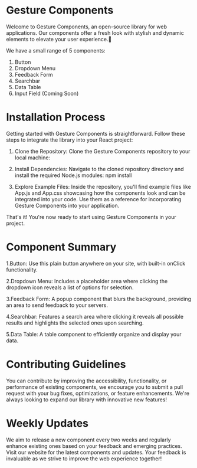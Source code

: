 # Gesture Components
Welcome to Gesture Components, an open-source library for web applications. Our components offer a fresh look with stylish and dynamic elements to elevate your user experience.🚀

We have a small range of 5 components:
1) Button
2) Dropdown Menu
3) Feedback Form
4) Searchbar
5) Data Table
6) Input Field (Coming Soon)

# Installation Process
Getting started with Gesture Components is straightforward. Follow these steps to integrate the library into your React project:

1. Clone the Repository:
Clone the Gesture Components repository to your local machine:

2. Install Dependencies:
Navigate to the cloned repository directory and install the required Node.js modules:
npm install

3. Explore Example Files:
Inside the repository, you'll find example files like App.js and App.css showcasing how the components look and can be integrated into your code. Use them as a reference for incorporating Gesture Components into your application.

That's it! You're now ready to start using Gesture Components in your project.

# Component Summary
1.Button:
Use this plain button anywhere on your site, with built-in onClick functionality.

2.Dropdown Menu:
Includes a placeholder area where clicking the dropdown icon reveals a list of options for selection.

3.Feedback Form:
A popup component that blurs the background, providing an area to send feedback to your servers.

4.Searchbar:
Features a search area where clicking it reveals all possible results and highlights the selected ones upon searching.

5.Data Table:
A table component to efficiently organize and display your data.

# Contributing Guidelines
You can contribute by improving the accessibility, functionality, or performance of existing components, we encourage you to submit a pull request with your bug fixes, optimizations, or feature enhancements. We're always looking to expand our library with innovative new features!

# Weekly Updates
We aim to release a new component every two weeks and regularly enhance existing ones based on your feedback and emerging practices. Visit our website for the latest components and updates. Your feedback is invaluable as we strive to improve the web experience together!

